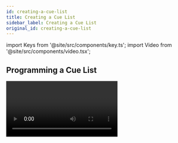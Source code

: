 ```yaml
---
id: creating-a-cue-list
title: Creating a Cue List
sidebar_label: Creating a Cue List
original_id: creating-a-cue-list
---
```


import Keys from '@site/src/components/key.ts';
import Video from '@site/src/components/video.tsx';

## Programming a Cue List

<Video videoId="Kp6XhdG6keM" title="Cuelist Basics" />

Programming a cue list is similar to [recording a chase](../chases/creating-a-chase.md).

You need to set up the look on the stage for each cue and then add it to
the cue list. If you want to set fade times, you can either set them
while saving the cues or [later](cue-list-timing.md).

1. Press <Keys.HardKey>Record</Keys.HardKey> then <Keys.SoftKey>Create Cue List</Keys.SoftKey>.

2. Press the <strong>select button</strong> of the playback where you want to store the
Cue List *(you can also store cue lists in the Playbacks window)*.

3. Select the [Record Mode](#record-mode) of the console: by Fixture, Channel, Stage or
Quick Build; if you are using tracking, <Keys.SoftKey>Record Mode Channel</Keys.SoftKey> is best
as you are sure to only record the attributes you have explicitly set,
but you do need to make sure you have changed all the things you want to
be recorded so they are in the programmer.

4. Set the default Fade and Delay times, and automatic cue linking,
using <Keys.SoftKey>Set Times</Keys.SoftKey>. These settings will be allocated to every new cue.

5. Set up the look for the first cue, either manually or by using
[<Keys.HardKey>Include</Keys.HardKey>](../titan-commands.md#include) on existing cues. You can use the [Shape Generator](../effects/shape-generator.md) and the
[Pixel Mapper](../effects/pixel-mapper.md).

6. If you require a <strong>legend for the cue</strong>, set it now using <Keys.SoftKey>Legend</Keys.SoftKey>.
You can also change this later using [<Keys.HardKey>Unfold</Keys.HardKey>](editing-cue-lists.md#editing-a-cue-list-using-unfold) or [Set Legend](#changing-legends-for-cues-in-a-cue-list) (see next
section).

7. Press the <strong>Select button</strong> of the handle or <Keys.SoftKey>Append Cue</Keys.SoftKey> to store the
programmer contents as Cue 1 of the cue list.

8. Repeat steps 5 - 7 for additional cues. Do not press <Keys.HardKey>Clear</Keys.HardKey> in
between cues, unless you want levels to track through from previous
cues, as any faders moving to zero will not be stored. If you do press
clear, you must make sure that all channels you want to record are
selected or in the programmer (inverted display).

9. Press <Keys.HardKey>Exit</Keys.HardKey> to finish when you have stored all the cues

---

-   You can [reopen the cue list](editing-cue-lists.md) to add more cues by repeating the
    procedure above; this does not affect any cues already stored in the
    cue list.

-   To add more cues to the end of the existing cues press <Keys.SoftKey>Append
    cue</Keys.SoftKey>.

-   To edit an existing cue, press <Keys.SoftKey>Cue Number=</Keys.SoftKey> and type the cue
    number to edit. Make the changes then press <Keys.SoftKey>Update Cue x</Keys.SoftKey>.

-   To insert new cues, see [Editing Cue Lists](editing-cue-lists.md).

-   The <strong>Advanced Options menu</strong> allows you to renumber all the cues, and
    to change the number of an existing cue.

-   There is no limit to the number of cues in a cue list.

-   Cue lists offer a <strong>Move In Dark</strong> function which will move fixtures to
    the correct position for their next cue while they are set to zero
    intensity. See the [Move In Dark (MID)](../cue-lists/cue-list-playback.md#move-in-dark-mid-functions) functions section.

-   You can change the [tracking mode](cue-list-options.md#tracking) of each cue.

### Record Mode

<Keys.SoftKey>Record Mode</Keys.SoftKey> lets you select <strong>Record By Fixture</strong> (all attributes of
    any modified or selected fixture are saved), <strong>Record By Channel</strong> (only
    modified attributes are saved), <strong>Record Stage</strong> (all fixtures with a
    non-zero dimmer channel are saved) or <strong>Quick Build</strong> (allows you to
    build a cue from other playbacks or palettes; select the
    playbacks/palettes you wish to use and press <Keys.SoftKey>OK</Keys.SoftKey>).

> <strong>Record By Channel</strong> is useful if you want to layer this cue list with
    other playbacks to create an effect.

## Changing Legends for Cues in a Cue List

You can set a legend for each cue, which is shown on the screen when
running the cue list and can be helpful for keeping track of where you
are.

1. Press <Keys.SoftKey>Set Legend</Keys.SoftKey> in the top level menu. If you are setting
legends for several cues, press <Keys.HardKey>Menu Latch</Keys.HardKey> to latch the Set Legend
menu.

2. Press the <strong>Select button</strong> of the Cue List.

3. The cues in the cue list are shown on the screen. Touch the list or
use Wheel A to select which cue is to be renamed.

5. Press <Keys.SoftKey>Cue Legend</Keys.SoftKey> and type the legend on the keyboard, then press
<Keys.HardKey>Enter</Keys.HardKey>.

6. If you latched the menu, you can continue to set legends for other
cues, or press <Keys.HardKey>Exit</Keys.HardKey> to finish.

## Shape Tracking in Cue Lists

Shapes can track between cues in cue lists. If shape tracking is
enabled, a shape started in a cue will continue through following cues.
Shape tracking is enabled using the <Keys.SoftKey>Shape Tracking</Keys.SoftKey> option in the
playback Options for the cue list - see [Cue List Options](cue-list-options.md#cue-list-options-playback-tab).

Cues containing shapes have a button for each shape.

![Cue List window showing tracking shapes](/docs/images/Cue-List-window-showing-tracking-shapes.png)

In the following cues where shapes are tracking, an option switch is
shown for each active shape:
&nbsp;<strong>T</strong> | <strong>Allows the shape to track to the next cue</strong>
---|---
&nbsp;<strong>B</strong> | <strong>Blocks the shape so it will not appear in following cues</strong>

The cue itself can also have options set to block all shapes, see
[Cue List Options](cue-list-options.md#cue-list-options-playback-tab).

You can also block attributes for shapes independently during recording
using the <strong>@</strong> menu. Select the <strong>Attribute</strong> using the attribute bank buttons,
press <strong>@</strong> then the <strong>FX</strong> group button. The softkeys will then give the
options <Keys.SoftKey>Block Shape</Keys.SoftKey> and <Keys.SoftKey>Unblock Shape</Keys.SoftKey>. If an attribute is set to
&nbsp;<strong>Blocked</strong> the wheel display will show a *"Blocked"* watermark.

If <strong>[Shape Tracking](cue-list-options.md#cue-list-options-playback-tab)</strong> is not enabled, shapes in each cue are independent
from each other. If an identical shape (with the same size and speed) is
saved in a following cue then the shape will continue running rather
than restarting.

## Autoloading a Playback within a Cue List

You can program a cue within a cue list to automatically load one or
more playbacks when the cue fires. The playback can be a single cue, a
chase or another cue list. This can be a useful way to trigger chases or
effects from the cue list.

You can either automatically save active playbacks as <strong>Autoloads</strong>, or you
can manually allocate <strong>Autoloads</strong> to cues.

To automatically record active playbacks as Autoloads:

1. After selecting <strong>Cue List Record</strong>, turn on <Keys.SoftKey>Autoload Live Playbacks</Keys.SoftKey>
in the <Keys.SoftKey>Advanced Options</Keys.SoftKey> menu of the cue list record screen.

2. Turn on the playbacks you wish to load for this cue.

3. <strong>Save the cue</strong>. Active playbacks will be saved as Autoloads.

---

To manually edit autoloads use the playback view for the cue list:

1. Press <Keys.HardKey>View/Open</Keys.HardKey>

2. Press the <strong>Select button</strong> of the Cue List.

3. The cues in the cue list are shown on the screen. Click on the
&nbsp;<strong>Autoload</strong> you wish to change. *(You will need to set the window to full
screen size or scroll across to see the Autoload column. If the Autoload
column is not shown, click on the Show All button on the left of the
window.)*

4. Press the <strong>Select button</strong> of the playback which is to be loaded. The
playback legend appears on the softkeys.

5. You can continue to add Autoloads to other cues, or press <Keys.HardKey>Exit</Keys.HardKey>
to finish.

![Cue List Window with Autoload playback](/docs/images/Cue-List-Window-with-Autoload-playback.png)

---

The Autoloaded playback will be fired when
the cue starts, and killed when the cue list moves on to the next cue,
unless you have also loaded the playback into the next cue.

You can set options for each Autoloaded playback by pressing the softkey
where the Autoloaded playback is shown.

For a cue, the only option is <Keys.SoftKey>Remove this Autoload</Keys.SoftKey>.

For a chase or cue list, <strong>softkey B</strong> lets you select whether to load the
playback from the *start*, to start at a *specific cue*, or to press *Go* on
the target playback.

In the Autoload Times column you can set fade in, fade out and delay
times for the autoloaded playback. Normally the autoload will use the
times set for the cue, but you can also select <Keys.SoftKey>Use Individual Target
Times</Keys.SoftKey> which will use the times set in the autoloaded playback, or you
can set independent times yourself.

## Running a Key Macro from a Cue List

You can program a cue within a cue list to trigger a key macro. This
allows you to set up custom actions which can be performed when a cue in
a cue list fires; for example you may want to lamp on your fixtures as
the first cue in the cue list.

1. Press <Keys.HardKey>Options</Keys.HardKey> (or the <Keys.SoftKey>Options</Keys.SoftKey> softkey on the root menu)

2. Select the <strong>cue list</strong>

3. Select <Keys.SoftKey>Macros</Keys.SoftKey>

4. In the <strong>Playback View window</strong>, select the <strong>step</strong> you want to add a macro
to

5. Press the button(s) for the macro(s) you want to attach to the step,
or press <Keys.SoftKey>Add</Keys.SoftKey> and choose an action from the list.

6. The <strong>"Macros"</strong> column shows the macros you have added.

> You can remove macros by selecting the cue, pressing the softkey for
    the macro you wish to remove and then pressing <Keys.SoftKey>Remove Link</Keys.SoftKey>.

## Keyboard Shortcuts/Syntax for Cue Lists

The following keyboard syntax can be used for fast cue list recording
and editing. These commands work for the selected or currently connected
playback where <strong>n</strong> is the cue number.

Shortcut | Action
--- | ---
<Keys.HardKey>Record</Keys.HardKey>, <Keys.HardKey>Connect/Cue</Keys.HardKey>, <strong>n</strong>, <Keys.HardKey>Enter</Keys.HardKey> | Record cue <strong>n</strong>
<Keys.HardKey>Copy</Keys.HardKey>, <Keys.HardKey>Connect/Cue</Keys.HardKey>, n | Copy cue <strong>n</strong>
<Keys.HardKey>Delete</Keys.HardKey>, <Keys.HardKey>Connect/Cue</Keys.HardKey>, n | Delete cue <strong>n</strong>
<Keys.HardKey>Include</Keys.HardKey>, <Keys.HardKey>Connect/Cue</Keys.HardKey>, n | Include cue <strong>n</strong>
<Keys.HardKey>Connect/Cue</Keys.HardKey>, n, <Keys.HardKey>Go</Keys.HardKey> | Go cue <strong>n</strong>

